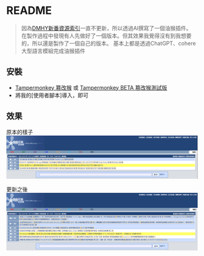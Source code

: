 # README

>因為[DMHY新番資源索引](https://share.dmhy.org/)一直不更新，所以透過AI撰寫了一個油猴插件。
>在製作過程中發現有人先做好了一個版本。但其效果我覺得沒有到我想要的，所以還是製作了一個自己的版本。
>基本上都是透過ChatGPT、cohere大型語言模組完成油猴插件

## 安裝
- [Tampermonkey 篡改猴](https://chrome.google.com/webstore/detail/tampermonkey/dhdgffkkebhmkfjojejmpbldmpobfkfo) 或 [Tampermonkey BETA 篡改猴測試版](https://chrome.google.com/webstore/detail/tampermonkey-beta/gcalenpjmijncebpfijmoaglllgpjagf)
- 將我的[使用者腳本]導入，即可

## 效果
原本的樣子
![](https://github.com/rinsaika/dmhy-/blob/main/%E5%8E%9F%E6%9C%AC.png)

更新之後
![](https://github.com/rinsaika/dmhy-/blob/main/%E6%9B%B4%E6%96%B0%E5%BE%8C.png)
